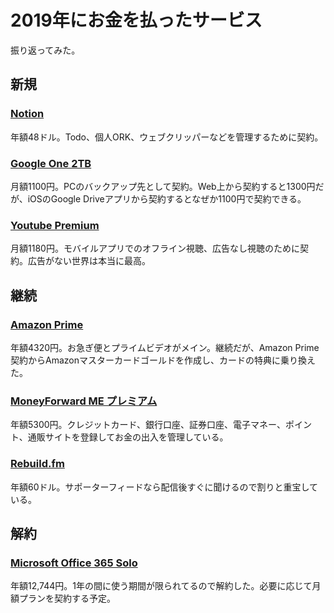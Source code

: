 # 2019年にお金を払ったサービス


振り返ってみた。

## 新規

### [Notion](https://www.notion.so/)

年額48ドル。Todo、個人ORK、ウェブクリッパーなどを管理するために契約。

### [Google One 2TB](https://one.google.com/)

月額1100円。PCのバックアップ先として契約。Web上から契約すると1300円だが、iOSのGoogle Driveアプリから契約するとなぜか1100円で契約できる。

### [Youtube Premium](https://www.youtube.com/premium)

月額1180円。モバイルアプリでのオフライン視聴、広告なし視聴のために契約。広告がない世界は本当に最高。

## 継続

### [Amazon Prime](https://www.amazon.co.jp/gp/prime)

年額4320円。お急ぎ便とプライムビデオがメイン。継続だが、Amazon Prime契約からAmazonマスターカードゴールドを作成し、カードの特典に乗り換えた。

### [MoneyForward ME プレミアム](https://moneyforward.com/)

年額5300円。クレジットカード、銀行口座、証券口座、電子マネー、ポイント、通販サイトを登録してお金の出入を管理している。

### [Rebuild.fm](https://rebuild.fm/supporter/)

年額60ドル。サポーターフィードなら配信後すぐに聞けるので割りと重宝している。

## 解約

### [Microsoft Office 365 Solo](https://www.microsoft.com/ja-jp/store/d/office-365-solo/cfq7ttc0k5bc/0004)

年額12,744円。1年の間に使う期間が限られてるので解約した。必要に応じて月額プランを契約する予定。

